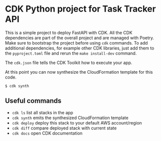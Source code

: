 # CDK Python project for Task Tracker API

This is a simple project to deploy FastAPI with CDK. All the CDK dependencies are part of the overall project and are managed with Poetry. Make sure to bootstrap the project before using `cdk` commands. To add additional dependencies, for example other CDK libraries, just add them to the `pyproject.toml` file and rerun the `make install-dev` command.

The `cdk.json` file tells the CDK Toolkit how to execute your app.

At this point you can now synthesize the CloudFormation template for this code.

```
$ cdk synth
```

## Useful commands

- `cdk ls` list all stacks in the app
- `cdk synth` emits the synthesized CloudFormation template
- `cdk deploy` deploy this stack to your default AWS account/region
- `cdk diff` compare deployed stack with current state
- `cdk docs` open CDK documentation
